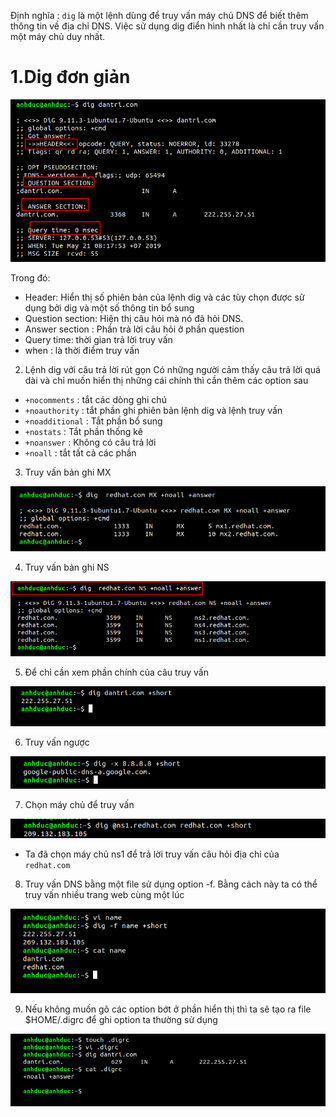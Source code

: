 Định nghĩa : `dig` là một lệnh dùng để  truy vấn máy chủ DNS để biết thêm thông tin về địa chỉ DNS. Việc sử dụng dig điển hình nhất là chỉ cần truy vấn một máy chủ duy nhất.

# 1.Dig đơn giản 

![](../images/command/dig/screenshot_10.png)

Trong đó: 
- Header: Hiển thị số phiên bản của lệnh dig và các tùy chọn được sử dụng bởi dig và một số thông tin bổ sung 
- Question section: Hiện thị câu hỏi mà nó đã hỏi DNS. 
- Answer section : Phần trả lời câu hỏi ở phần question 
- Query time: thời gian trả lời truy vấn 
- when : là thời điểm truy vấn 
2. Lệnh dig với câu trả lời rút gọn 
Có những người cảm thấy câu trả lời quá dài và chỉ muốn hiển thị những cái chính thì cần thêm các option sau 
- `+nocomments` : tắt các dòng ghi chú 
- `+noauthority` : tắt phần ghi phiên bản lệnh dig và lệnh truy vấn 
- `+noadditional` : Tắt phần bổ sung 
- `+nostats` : Tắt phần thống kê 
- `+noanswer` : Không có câu trả lời 
- `+noall` : tắt tất cả các phần 
3. Truy vấn bản ghi MX

![](../images/command/dig/screenshot_11.png)

4. Truy vấn bản ghi NS

![](../images/command/dig/screenshot.png)

5. Để chỉ cần xem phần chính của câu truy vấn 

![](../images/command/dig/screenshot_1.png)

6. Truy vấn ngược 

![](../images/command/dig/screenshot_2.png)

7. Chọn máy chủ để truy vấn 

![](../images/command/dig/screenshot_3.png)

- Ta đã chọn máy chủ ns1 để trả lời truy vấn câu hỏi địa chỉ của `redhat.com`

8. Truy vấn DNS bằng một file sử dụng option -f. Bằng cách này ta có thể truy vấn nhiều trang web cùng một lúc 

![](../images/command/dig/screenshot_4.png)

9. Nếu không muốn gõ các option bớt ở phần hiển thị thì ta sẽ tạo ra file $HOME/.digrc để ghi option ta thường sử dụng 

![](../images/command/dig/screenshot_5.png)

